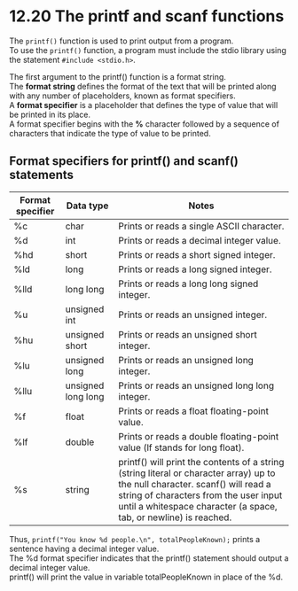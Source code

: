 # 12.20 The printf and scanf functions

The ``printf()`` function is used to print output from a program.   
To use the ``printf()`` function, a program must include the stdio library using the statement ``#include <stdio.h>``.

The first argument to the printf() function is a format string.   
The **format string** defines the format of the text that will be printed along with any number of placeholders, known as format specifiers.   
A **format specifier** is a placeholder that defines the type of value that will be printed in its place.   
A format specifier begins with the **%** character followed by a sequence of characters that indicate the type of value to be printed.   

## Format specifiers for printf() and scanf() statements
|Format specifier|Data type|Notes|
|----------------|---------|-----|
|%c|char|Prints or reads a single ASCII character.|
|%d|int|Prints or reads a decimal integer value.|
|%hd|short|Prints or reads a short signed integer.|
|%ld|long|Prints or reads a long signed integer.|
|%lld|long long|Prints or reads a long long signed integer.|
|%u|unsigned int|Prints or reads an unsigned integer.|
|%hu|unsigned short|Prints or reads an unsigned short integer.|
|%lu|unsigned long|Prints or reads an unsigned long integer.|
|%llu|unsigned long long|Prints or reads an unsigned long long integer.|
|%f|float|Prints or reads a float floating-point value.|
|%lf|double|Prints or reads a double floating-point value (lf stands for long float).|
|%s|string|printf() will print the contents of a string (string literal or character array) up to the null character. scanf() will read a string of characters from the user input until a whitespace character (a space, tab, or newline) is reached.|

Thus, ``printf("You know %d people.\n", totalPeopleKnown);`` prints a sentence having a decimal integer value.   
The %d format specifier indicates that the printf() statement should output a decimal integer value.   
printf() will print the value in variable totalPeopleKnown in place of the %d.   
